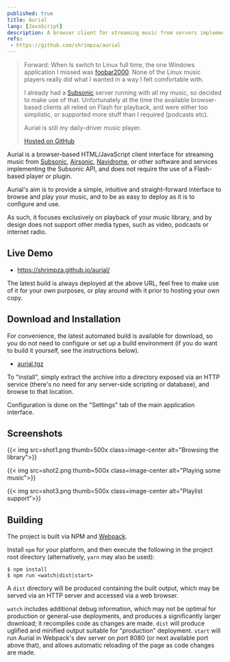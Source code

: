 ```yaml
---
published: true
title: Aurial
lang: [JavaScript]
description: A browser client for streaming music from servers implementing the Subsonic API
refs: 
 - https://github.com/shrimpza/aurial
---
```


> Forward: When Is switch to Linux full time, the one Windows application I 
> missed was [foobar2000](https://foobar2000.org/). None of the Linux music
> players really did what I wanted in a way I felt comfortable with.
>
> I already had a [Subsonic](http://subsonic.org/) server running with all my
> music, so decided to make use of that. Unfortunately at the time the 
> available browser-based clients all relied on Flash for playback, and were
> either too simplistic, or supported more stuff than I required (podcasts etc).
>
> Aurial is still my daily-driver music player.
>
> [Hosted on GitHub](https://github.com/shrimpza/aurial)

Aurial is a browser-based HTML/JavaScript client interface for streaming music
from [Subsonic](http://subsonic.org/), [Airsonic](https://airsonic.github.io/),
[Navidrome](https://www.navidrome.org/), or other software and services
implementing the Subsonic API, and does not require the use of a
Flash-based player or plugin.

Aurial's aim is to provide a simple, intuitive and straight-forward interface
to browse and play your music, and to be as easy to deploy as it is to
configure and use.

As such, it focuses exclusively on playback of your music library, and by
design does not support other media types, such as video, podcasts or internet
radio.


## Live Demo

- https://shrimpza.github.io/aurial/

The latest build is always deployed at the above URL, feel free to make use of
it for your own purposes, or play around with it prior to hosting your own copy.


## Download and Installation

For convenience, the latest automated build is available for download, so you
do not need to configure or set up a build environment (if you do want to build
it yourself, see the instructions below).

- [aurial.tgz](https://shrimpza.github.io/aurial/aurial.tgz)

To "install", simply extract the archive into a directory exposed via an HTTP
service (there's no need for any server-side scripting or database), and browse
to that location.

Configuration is done on the "Settings" tab of the main application interface.


## Screenshots

{{< img src=shot1.png thumb=500x class=image-center alt="Browsing the library">}}

{{< img src=shot2.png thumb=500x class=image-center alt="Playing some music">}}

{{< img src=shot3.png thumb=500x class=image-center alt="Playlist support">}}


## Building

The project is built via NPM and [Webpack](https://webpack.github.io/).

Install `npm` for your platform, and then execute the following in the project
root directory (alternatively, `yarn` may also be used):

```
$ npm install
$ npm run <watch|dist|start>
```

A `dist` directory will be produced containing the built output, which may be
served via an HTTP server and accessed via a web browser.

`watch` includes additional debug information, which may not be optimal for
production or general-use deployments, and produces a significantly larger
download; it recompiles code as changes are made. `dist` will produce
uglified and minified output suitable for "production" deployment. `start` will
run Aurial in Webpack's dev server on port 8080 (or next available port above
that), and allows automatic reloading of the page as code changes are made.